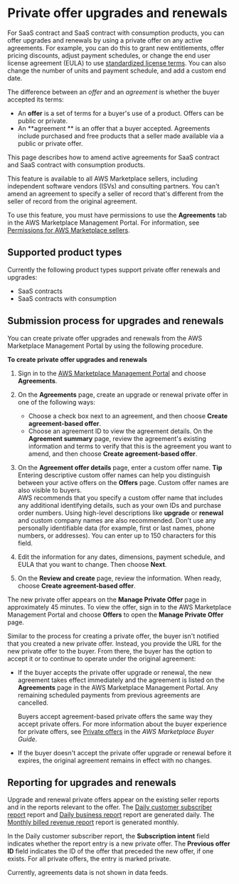 # Private offer upgrades and renewals<a name="private-offers-upgrades-and-renewals"></a>

For SaaS contract and SaaS contract with consumption products, you can offer upgrades and renewals by using a private offer on any active agreements\. For example, you can do this to grant new entitlements, offer pricing discounts, adjust payment schedules, or change the end user license agreement \(EULA\) to use [standardized license terms](standardized-license-terms.md)\. You can also change the number of units and payment schedule, and add a custom end date\. 

The difference between an *offer* and an *agreement* is whether the buyer accepted its terms:
+ An **offer** is a set of terms for a buyer's use of a product\. Offers can be public or private\. 
+ An **agreement ** is an offer that a buyer accepted\. Agreements include purchased and free products that a seller made available via a public or private offer\. 

This page describes how to amend active agreements for SaaS contract and SaaS contract with consumption products\.

This feature is available to all AWS Marketplace sellers, including independent software vendors \(ISVs\) and consulting partners\. You can't amend an agreement to specify a seller of record that's different from the seller of record from the original agreement\. 

To use this feature, you must have permissions to use the **Agreements** tab in the AWS Marketplace Management Portal\. For information, see [Permissions for AWS Marketplace sellers](detailed-management-portal-permissions.md#seller-ammp-permissions)\.

## Supported product types<a name="private-offers-upgrades-and-renewals-supported-products"></a>

Currently the following product types support private offer renewals and upgrades:
+ SaaS contracts
+ SaaS contracts with consumption

## Submission process for upgrades and renewals<a name="private-offers-upgrades-and-renewals-process"></a>

You can create private offer upgrades and renewals from the AWS Marketplace Management Portal by using the following procedure\. 

**To create private offer upgrades and renewals**

1.  Sign in to the [AWS Marketplace Management Portal](https://aws.amazon.com/marketplace/management) and choose **Agreements**\. 

1. On the **Agreements** page, create an upgrade or renewal private offer in one of the following ways:
   + Choose a check box next to an agreement, and then choose **Create agreement\-based offer**\.
   + Choose an agreement ID to view the agreement details\. On the **Agreement summary** page, review the agreement's existing information and terms to verify that this is the agreement you want to amend, and then choose **Create agreement\-based offer**\. 

1. On the **Agreement offer details** page, enter a custom offer name\.
**Tip**  
Entering descriptive custom offer names can help you distinguish between your active offers on the **Offers** page\. Custom offer names are also visible to buyers\.  
AWS recommends that you specify a custom offer name that includes any additional identifying details, such as your own IDs and purchase order numbers\. Using high\-level descriptions like **upgrade** or **renewal** and custom company names are also recommended\. Don't use any personally identifiable data \(for example, first or last names, phone numbers, or addresses\)\. You can enter up to 150 characters for this field\. 

1. Edit the information for any dates, dimensions, payment schedule, and EULA that you want to change\. Then choose **Next**\.

1. On the **Review and create** page, review the information\. When ready, choose **Create agreement\-based offer**\.

The new private offer appears on the **Manage Private Offer** page in approximately 45 minutes\. To view the offer, sign in to the AWS Marketplace Management Portal and choose **Offers** to open the **Manage Private Offer** page\. 

Similar to the process for creating a private offer, the buyer isn't notified that you created a new private offer\. Instead, you provide the URL for the new private offer to the buyer\. From there, the buyer has the option to accept it or to continue to operate under the original agreement:
+ If the buyer accepts the private offer upgrade or renewal, the new agreement takes effect immediately and the agreement is listed on the **Agreements** page in the AWS Marketplace Management Portal\. Any remaining scheduled payments from previous agreements are cancelled\.

  Buyers accept agreement\-based private offers the same way they accept private offers\. For more information about the buyer experience for private offers, see [Private offers](https://docs.aws.amazon.com/marketplace/latest/buyerguide/buyer-private-offers.html) in the *AWS Marketplace Buyer Guide*\.
+ If the buyer doesn't accept the private offer upgrade or renewal before it expires, the original agreement remains in effect with no changes\. 

## Reporting for upgrades and renewals<a name="private-offers-upgrades-and-renewals-reporting"></a>

Upgrade and renewal private offers appear on the existing seller reports and in the reports relevant to the offer\. The [Daily customer subscriber report](daily-customer-subscriber-report.md) report and [Daily business report](daily-business-report.md) report are generated daily\. The [Monthly billed revenue report](monthly-billed-revenue-report.md) report is generated monthly\.

In the Daily customer subscriber report, the **Subscription intent** field indicates whether the report entry is a new private offer\. The **Previous offer ID** field indicates the ID of the offer that preceded the new offer, if one exists\. For all private offers, the entry is marked private\. 

Currently, agreements data is not shown in data feeds\.